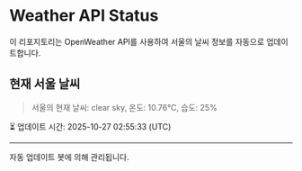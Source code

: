 
# Weather API Status

이 리포지토리는 OpenWeather API를 사용하여 서울의 날씨 정보를 자동으로 업데이트합니다.

## 현재 서울 날씨
> 서울의 현재 날씨: clear sky, 온도: 10.76°C, 습도: 25%

⏳ 업데이트 시간: 2025-10-27 02:55:33 (UTC)

---
자동 업데이트 봇에 의해 관리됩니다.
